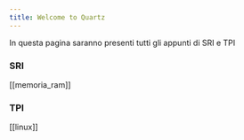 ```yaml
---
title: Welcome to Quartz
---
```

In questa pagina saranno presenti tutti gli appunti di SRI e TPI


### **SRI**

[[memoria_ram]]


### **TPI**

[[linux]]
